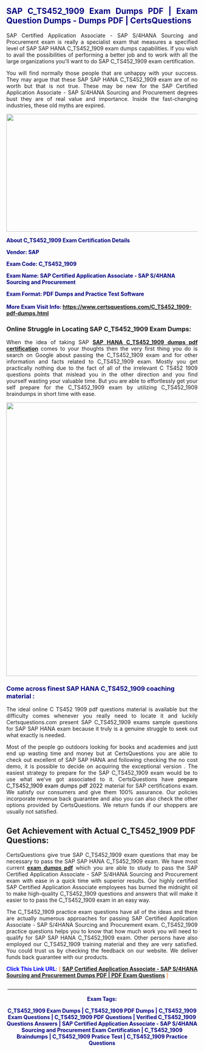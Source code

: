 <h2 style="text-align: justify;"><span style="color: #000080;">SAP C_TS452_1909 Exam Dumps PDF | Exam Question Dumps - Dumps PDF | CertsQuestions</span></h2>
<p style="text-align: justify;">SAP Certified Application Associate - SAP S/4HANA Sourcing and Procurement exam is really a specialist exam that measures a specified level of SAP SAP HANA C_TS452_1909 exam dumps capabilities. If you wish to avail the possibilities of performing a better job and to work with all the large organizations you'll want to do SAP C_TS452_1909 exam certification.</p>
<p style="text-align: justify;">You will find normally those people that are unhappy with your success. They may argue that these SAP SAP HANA C_TS452_1909 exam are of no worth but that is not true. These may be new for the SAP Certified Application Associate - SAP S/4HANA Sourcing and Procurement degrees bust they are of real value and importance. Inside the fast-changing industries, these old myths are expired.</p>
<p><img style="display: block; margin-left: auto; margin-right: auto;" src="https://i.imgur.com/eaP4ae9.png" width="840" height="310" /></p>
<p><span style="color: #000080;"><strong>About C_TS452_1909 Exam Certification Details</strong></span></p>
<p><span style="color: #000080;"><strong>Vendor: SAP<br /></strong></span></p>
<p><span style="color: #000080;"><strong>Exam Code: C_TS452_1909</strong></span></p>
<p><span style="color: #000080;"><strong>Exam Name: SAP Certified Application Associate - SAP S/4HANA Sourcing and Procurement</strong></span></p>
<p><span style="color: #000080;"><strong>Exam Format: PDF Dumps and Practice Test Software<br /><br />More Exam Visit Info: <span style="color: #ff6600;"><a href="https://www.certsquestions.com/C_TS452_1909-pdf-dumps.html">https://www.certsquestions.com/C_TS452_1909-pdf-dumps.html</a></span></strong></span></p>
<h3>Online Struggle in Locating SAP C_TS452_1909 Exam Dumps:</h3>
<p style="text-align: justify;">When the idea of taking SAP <a href="https://www.certsquestions.com/C_TS452_1909-pdf-dumps.html"><strong>SAP HANA C_TS452_1909 dumps pdf certification</strong></a> comes to your thoughts then the very first thing you do is search on Google about passing the C_TS452_1909 exam and for other information and facts related to C_TS452_1909 exam. Mostly you get practically nothing due to the fact of all of the irrelevant C TS452 1909 questions points that mislead you in the other direction and you find yourself wasting your valuable time. But you are able to effortlessly get your self prepare for the C_TS452_1909 exam by utilizing C_TS452_1909 braindumps in short time with ease.</p>
<p><a href="https://www.certsquestions.com/C_TS452_1909-pdf-dumps.html"><img style="display: block; margin-left: auto; margin-right: auto;" src="https://i.imgur.com/pxhoKQ2.png" width="720" /></a></p>
<h3><span style="color: #000080;">Come across finest SAP HANA C_TS452_1909 coaching material :</span></h3>
<p style="text-align: justify;">The ideal online C TS452 1909 pdf questions material is available but the difficulty comes whenever you really need to locate it and luckily Certsquestions.com present SAP C_TS452_1909 exams sample questions for SAP SAP HANA exam because it truly is a genuine struggle to seek out what exactly is needed.</p>
<p style="text-align: justify;">Most of the people go outdoors looking for books and academies and just end up wasting time and money but at CertsQuestions you are able to check out excellent of SAP SAP HANA and following checking the no cost demo, it is possible to decide on acquiring the exceptional version . The easiest strategy to prepare for the SAP C_TS452_1909 exam would be to use what we've got associated to it. CertsQuestions have <span style="color: #000000;">prepare C_TS452_1909 exam dumps pdf 2022</span> material for SAP certifications exam. We satisfy our consumers and give them 100% assurance. Our policies incorporate revenue back guarantee and also you can also check the other options provided by CertsQuestions. We return funds if our shoppers are usually not satisfied.</p>
<h2>Get Achievement with Actual C_TS452_1909 PDF Questions:</h2>
<p style="text-align: justify;">CertsQuestions give true SAP C_TS452_1909 exam questions that may be necessary to pass the SAP SAP HANA C_TS452_1909 exam. We have most current<strong>&nbsp;<a href="https://www.certsquestions.com/">exam dumps pdf</a></strong>&nbsp;which you are able to study to pass the SAP Certified Application Associate - SAP S/4HANA Sourcing and Procurement exam with ease in a quick time with superior results. Our highly certified SAP Certified Application Associate employees has burned the midnight oil to make high-quality C_TS452_1909 questions and answers that will make it easier to to pass the C_TS452_1909 exam in an easy way.</p>
<p style="text-align: justify;">The C_TS452_1909 practice exam questions have all of the ideas and there are actually numerous approaches for passing SAP Certified Application Associate - SAP S/4HANA Sourcing and Procurement exam. C_TS452_1909 practice questions helps you to know that how much work you will need to qualify for SAP SAP HANA C_TS452_1909 exam. Other persons have also employed our C_TS452_1909 training material and they are very satisfied. You could trust us by checking the feedback on our website. We deliver funds back guarantee with our products.</p>
<p style="text-align: justify;"><span style="color: #0000ff;"><strong>Click This Link URL</strong>:</span> <span style="color: #ff6600;">[ <strong><a href="https://www.certsquestions.com/sap-certified-application-associate-certification.html">SAP Certified Application Associate - SAP S/4HANA Sourcing and Procurement Dumps PDF | PDF Exam Questions</a></strong> ]</span></p>
<p style="text-align: center;">______________________________________________________________________________</p>
<p style="text-align: center;"><span style="color: #000080;"><strong>Exam Tags:</strong></span></p>
<p style="text-align: center;"><span style="color: #000080;"><strong>C_TS452_1909 Exam Dumps | C_TS452_1909 PDF Dumps | C_TS452_1909 Exam Questions | C_TS452_1909 PDF Questions | Verified C_TS452_1909 Questions Answers | SAP Certified Application Associate - SAP S/4HANA Sourcing and Procurement Exam Certification | C_TS452_1909 Braindumps | C_TS452_1909 Pratice Test | C_TS452_1909 Practice Questions</strong></span></p>
